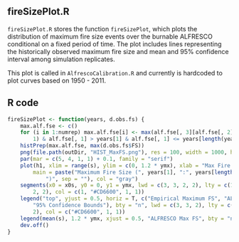 


##
##
## fireSizePlot.R

`fireSizePlot.R` stores the function `fireSizePlot`, which plots the distribution of maximum fire size events over the burnable ALFRESCO conditional on a fixed period of time.
The plot includes lines representing the historically observed maximum fire size and mean and 95% confidence interval among simulation replicates.

This plot is called in `AlfrescoCalibration.R` and currently is hardcoded to plot curves based on 1950 - 2011.

## R code


```r
fireSizePlot <- function(years, d.obs.fs) {
    max.alf.fse <- c()
    for (i in 1:numrep) max.alf.fse[i] <- max(alf.fse[, 3][alf.fse[, 2] == (i - 
        1) & alf.fse[, 1] > years[1] & alf.fse[, 1] <= years[length(years)]])
    histPrep(max.alf.fse, max(d.obs.fs$FS))
    png(file.path(outDir, "HIST_MaxFS.png"), res = 100, width = 1000, height = 800)
    par(mar = c(5, 4, 1, 1) + 0.1, family = "serif")
    plot(h1, xlim = range(s), ylim = c(0, 1.2 * ymx), xlab = "Max Fire Size", 
        main = paste("Maximum Fire Size (", years[1], ":", years[length(years)], 
            ")", sep = ""), col = "gray")
    segments(x0 = x0s, y0 = 0, y1 = ymx, lwd = c(3, 3, 2, 2), lty = c(1, 1, 
        2, 2), col = c(1, "#CD6600", 1, 1))
    legend("top", yjust = 0.5, horiz = T, c("Empirical Maximum FS", "ALFRESCO Mean Max FS", 
        "95% Confidence Bounds"), bty = "n", lwd = c(3, 3, 2), lty = c(1, 1, 
        2), col = c("#CD6600", 1, 1))
    legend(mean(s), 1.2 * ymx, xjust = 0.5, "ALFRESCO Max FS", bty = "n", fill = "gray")
    dev.off()
}
```
